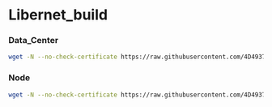 # Libernet_build
### Data_Center
``` bash
wget -N --no-check-certificate https://raw.githubusercontent.com/4D4937/Libernet_build/master/dc.sh && bash dc.sh
```
### Node
``` bash
wget -N --no-check-certificate https://raw.githubusercontent.com/4D4937/Libernet_build/master/node.sh && bash node.sh
```
